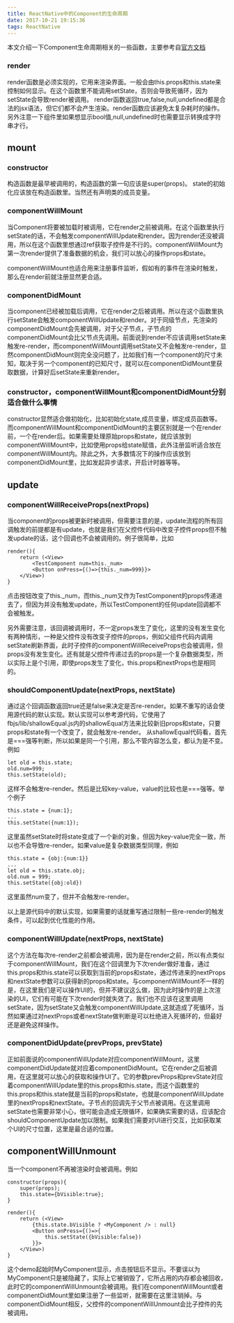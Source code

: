 ```yaml
---
title: ReactNative中的Component的生命周期
date: 2017-10-21 19:15:36
tags: ReactNative
---
```


本文介绍一下Component生命周期相关的一些函数，主要参考自[官方文档](https://reactjs.org/docs/react-component.html) 

### render
render函数是必须实现的，它用来渲染界面。一般会由this.props和this.state来控制如何显示。在这个函数里不能调用setState，否则会导致死循环，因为setState会导致render被调用。
render函数返回true,false,null,undefined都是合法的jsx语法，但它们都不会产生渲染。render函数应该避免太复杂耗时的操作。另外注意一下<Text></Text>组件里如果想显示bool值,null,undefined时也需要显示转换成字符串才行。

## mount

### constructor
构造函数是最早被调用的，构造函数的第一句应该是super(props)。 state的初始化应该放在构造函数里。当然还有声明类的成员变量。

### componentWillMount
当Component将要被加载时被调用，它在render之前被调用。在这个函数里执行setState的话，不会触发componentWillUpdate和render。因为render还没被调用，所以在这个函数里想通过ref获取子控件是不行的。componentWillMount为第一次render提供了准备数据的机会，我们可以放心的操作props和state。

componentWillMount也适合用来注册事件监听，假如有的事件在渲染时触发，那么在render前就注册显然更合适。

### componentDidMount
当component已经被加载后调用，它在render之后被调用。所以在这个函数里执行setState会触发componentWillUpdate和render。对于同级节点，先渲染的componentDidMount会先被调用，对于父子节点，子节点的componentDidMount会比父节点先调用。前面说到render不应该调用setState来触发re-render，而componentWillMount调用setState又不会触发re-render，显然componentDidMount则完全没问题了，比如我们有一个component的尺寸未知，取决于另一个component的已知尺寸，就可以在componentDidMount里获取数据，计算好后setState来重新render。

### constructor，componentWillMount和componentDidMount分别适合做什么事情
constructor显然适合做初始化，比如初始化state,成员变量，绑定成员函数等。而componentWillMount和componentDidMount的主要区别就是一个在render前，一个在render后。如果需要处理原始props和state，就应该放到componentWillMount中，比如使用props给state赋值，此外注册监听适合放在componentWillMount内。除此之外，大多数情况下的操作应该放到componentDidMount里，比如发起异步请求，开启计时器等等。

## update

### componentWillReceiveProps(nextProps)
当component的props被更新时被调用，但需要注意的是，update流程的所有回调触发的前提都是有update，也就是我们在父控件代码中改变子控件props但不触发update的话，这个回调也不会被调用的。例子很简单，比如

	render(){
		return (<View>
			<TestComponent num=this._num>
			<Button onPress={()=>{this._num=999}}>
		</View>)
	}
点击按钮改变了this.\_num，而this.\_num又作为TestComponent的props传递进去了，但因为并没有触发update，所以TestComponent的任何update回调都不会被触发。

另外需要注意，该回调被调用时，不一定props发生了变化，这里的没有发生变化有两种情形，一种是父控件没有改变子控件的props，例如父组件代码内调用setState刷新界面，此时子控件的componentWillReceiveProps也会被调用，但props没有发生变化。还有就是父控件传递过去的props是一个复杂数据类型，所以实际上是个引用，即使props发生了变化，this.props和nextProps也是相同的。

### shouldComponentUpdate(nextProps, nextState)
通过这个回调函数返回true还是false来决定是否re-render。如果不重写的话会使用源代码的默认实现。默认实现可以参考源代码，它使用了fbjs/lib/shallowEqual.js内的shallowEqual方法来比较新旧props和state，只要props和state有一个改变了，就会触发re-render。 从shallowEqual代码看，首先是===强等判断，所以如果是同一个引用，那么不管内容怎么变，都认为是不变。例如

	let old = this.state;
	old.num=999;
	this.setState(old);
这样不会触发re-render。然后是比较key-value，value的比较也是===强等。举个例子

	this.state = {num:1};
	...
	this.setState({num:1});
这里虽然setState时将state变成了一个新的对象，但因为key-value完全一致，所以也不会导致re-render。如果value是复杂数据类型同理，例如

	this.state = {obj:{num:1}}
	...
	let old = this.state.obj;
	old.num = 999;
	this.setState({obj:old})
这里虽然num变了，但并不会触发re-render。

以上是源代码中的默认实现，如果需要的话就重写通过限制一些re-render的触发条件，可以起到优化性能的作用。

### componentWillUpdate(nextProps, nextState)
这个方法在每次re-render之前都会被调用，因为是在render之前，所以有点类似于componentWillMount，我们在这个回调里为下次render做好准备，通过this.props和this.state可以获取到当前的props和state，通过传进来的nextProps和nextState参数可以获得新的props和state。与componentWillMount不一样的是，在这里我们是可以操作UI的，但并不建议这么做，因为此时操作的是上次渲染的UI，它们有可能在下次render时就失效了。我们也不应该在这里调用setState，因为setState又会触发componentWillUpdate,这就造成了死循环，当然如果通过对nextProps或者nextState做判断是可以杜绝进入死循环的，但最好还是避免这样操作。

### componentDidUpdate(prevProps, prevState)
正如前面说的componentWillUpdate对应componentWillMount，这里componentDidUpdate就对应着componentDidMount。它在render之后被调用，在这里就可以放心的获取和操作UI了。它的参数prevProps和prevState对应着componentWillUpdate里的this.props和this.state，而这个函数里的this.props和this.state就是当前的props和state，也就是componentWillUpdate里的nextProps和nextState。子节点的回调先于父节点被调用。在这里调用setState也需要非常小心，很可能会造成无限循环，如果确实需要的话，应该配合shouldComponentUpdate加以限制。如果我们需要对UI进行交互，比如获取某个UI的尺寸位置，这里是最合适的位置。

## componentWillUnmount
当一个component不再被渲染时会被调用。例如

	constructor(props){
		super(props);
		this.state={bVisible:true};
	}

	render(){
		return (<View>
			{this.state.bVisible ? <MyComponent /> : null} 
			<Button onPress={()=>{
				this.setState({bVisible:false})
			}}>
		</View>)
	}
这个demo起始时MyComponent显示，点击按钮后不显示。不要误以为MyComponent只是被隐藏了，实际上它被销毁了，它所占用的内存都会被回收，此时它的componentWillUnmount会被调用。我们在componentWillMount或者componentDidMount里如果注册了一些监听，就需要在这里注销掉。与componentDidMount相反，父控件的componentWillUnmount会比子控件的先被调用。